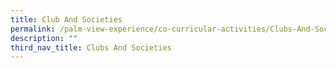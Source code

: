 ```yaml
---
title: Club And Societies
permalink: /palm-view-experience/co-curricular-activities/Clubs-And-Societies/
description: ""
third_nav_title: Clubs And Societies
---
```


